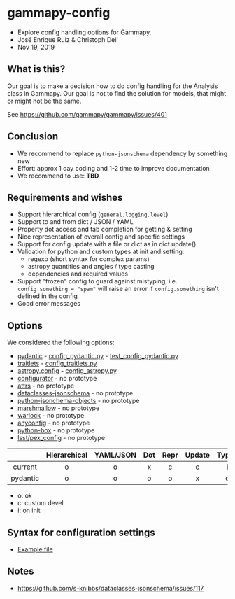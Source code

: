 # gammapy-config

- Explore config handling options for Gammapy.
- José Enrique Ruiz & Christoph Deil
- Nov 19, 2019

## What is this?

Our goal is to make a decision how to do config handling
for the Analysis class in Gammapy. Our goal is not to
find the solution for models, that might or might not
be the same.

See https://github.com/gammapy/gammapy/issues/401

## Conclusion

- We recommend to replace `python-jsonschema` dependency by something new 
- Effort: approx 1 day coding and 1-2 time to improve documentation
- We recommend to use: **TBD**

## Requirements and wishes

- Support hierarchical config (`general.logging.level`)
- Support to and from dict / JSON / YAML 
- Property dot access and tab completion for getting & setting
- Nice representation of overall config and specific settings
- Support for config update with a file or dict as in dict.update()
- Validation for python and custom types at init and setting:
    - regexp (short syntax for complex params)
    - astropy quantities and angles / type casting
    - dependencies and required values
- Support "frozen" config to guard against mistyping,
  i.e. `config.something = "spam"` will raise an error
  if `config.something` isn't defined in the config 
- Good error messages

## Options

We considered the following options:

- [pydantic](https://github.com/samuelcolvin/pydantic) - [config_pydantic.py](config_pydantic.py) - [test_config_pydantic.py](config_pydantic.py) 
- [traitlets](https://traitlets.readthedocs.io/) - [config_traitlets.py](config_traitlets.py)
- [astropy.config](http://docs.astropy.org/en/stable/config/index.html) - [config_astropy.py](config_astropy.py) 
- [configurator](https://configurator.readthedocs.io) - no prototype
- [attrs](http://www.attrs.org/) - no prototype
- [dataclasses-jsonschema](https://github.com/s-knibbs/dataclasses-jsonschema) - no prototype
- [python-jsonchema-objects](https://github.com/cwacek/python-jsonschema-objects) - no prototype
- [marshmallow](https://github.com/marshmallow-code/marshmallow) - no prototype
- [warlock](https://github.com/bcwaldon/warlock) - no prototype
- [anyconfig](https://github.com/ssato/python-anyconfig) - no prototype
- [python-box](https://github.com/cdgriffith/Box) - no prototype
- [lsst/pex_config](https://github.com/lsst/pex_config) - no prototype

|              | Hierarchical | YAML/JSON |   Dot  |  Repr  | Update | Typed | Frozen | Messages |
| :----------: | :----------: | :-------: | :----: | :----: | :----: | :---: | :----: | :------: |
| current      |      o       |     o     |    x   |    c   |    c   |   i   |    o   |    o     |
| pydantic     |      o       |     o     |    o   |    o   |    x   |   o   |    o   |    o     |

- o: ok
- c: custom devel
- i: on init

## Syntax for configuration settings

- [Example file](example-config.yaml)

## Notes

- https://github.com/s-knibbs/dataclasses-jsonschema/issues/117
